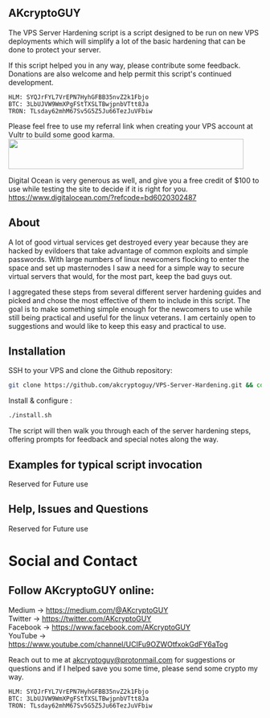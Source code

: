 ## AKcryptoGUY

The VPS Server Hardening script is a script designed to be run on new VPS deployments which will simplify a lot of the basic hardening that can be done to protect your server.

If this script helped you in any way, please contribute some feedback. Donations are also welcome and help permit this script's continued development.

```
HLM: SYQJrFYL7VrEPN7HyhGFBB35nvZ2k1Fbjo
BTC: 3LbUJVW9WmXPgFStTXSLTBwjpnbVTtt8Ja
TRON: TLsday62mhM67Sv5G5Z5Ju66TezJuVFbiw
```

Please feel free to use my referral link when creating your VPS account at Vultr to build some good karma. <a href="https://www.vultr.com/?ref=7568060"><img src="https://www.vultr.com/media/banner_2.png" width="468" height="60"></a>

Digital Ocean is very generous as well, and give you a free credit of $100 to use while testing the site to decide if it is right for you.   https://www.digitalocean.com/?refcode=bd6020302487

## About

A lot of good virtual services get destroyed every year because they are hacked by evildoers that take advantage of common exploits and simple passwords.  With large numbers of linux newcomers flocking to enter the space and set up masternodes I saw a need for a simple way to secure virtual servers that would, for the most part, keep the bad guys out.

I aggregated these steps from several different server hardening guides and picked and chose the most effective of them to include in this script.  The goal is to make something simple enough for the newcomers to use while still being practical and useful for the linux veterans.  I am certainly open to suggestions and would like to keep this easy and practical to use.



## Installation

SSH to your VPS and clone the Github repository:

```bash
git clone https://github.com/akcryptoguy/VPS-Server-Hardening.git && cd vps
```

Install & configure :

```bash
./install.sh
```

The script will then walk you through each of the server hardening steps, offering prompts for feedback and special notes along the way.


## Examples for typical script invocation

Reserved for Future use

## Help, Issues and Questions

Reserved for Future use

# Social and Contact

## Follow AKcryptoGUY online: <br/>
Medium → https://medium.com/@AKcryptoGUY <br/>
Twitter → https://twitter.com/AKcryptoGUY <br/>
Facebook → https://www.facebook.com/AKcryptoGUY <br/>
YouTube → https://www.youtube.com/channel/UCIFu9OZWOtfxokGdFY6aTog <br/>

Reach out to me at akcryptoguy@protonmail.com for suggestions or questions and if I helped save you some time, please send some crypto my way.


```
HLM: SYQJrFYL7VrEPN7HyhGFBB35nvZ2k1Fbjo
BTC: 3LbUJVW9WmXPgFStTXSLTBwjpnbVTtt8Ja
TRON: TLsday62mhM67Sv5G5Z5Ju66TezJuVFbiw
```

